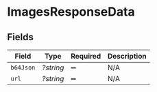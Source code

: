 # ImagesResponseData


## Fields

| Field              | Type               | Required           | Description        |
| ------------------ | ------------------ | ------------------ | ------------------ |
| `b64Json`          | *?string*          | :heavy_minus_sign: | N/A                |
| `url`              | *?string*          | :heavy_minus_sign: | N/A                |